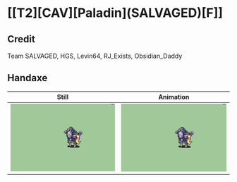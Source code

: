 # [\[T2\]\[CAV\]\[Paladin\]\(SALVAGED\)\[F\]]

## Credit

Team SALVAGED, HGS, Levin64, RJ_Exists, Obsidian_Daddy
	
## Handaxe

| Still | Animation |
| :---: | :-------: |
| ![Handaxe still](./Handaxe_000.png) | ![Handaxe animation](./Handaxe.gif) |
